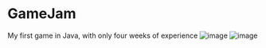 # GameJam
My first game in Java, with only four weeks of experience
![image](https://github.com/user-attachments/assets/312b5ae7-5bfe-45f6-a033-592f482c60db)
![image](https://github.com/user-attachments/assets/71b19ccd-c138-4a73-8ffa-0c77db31bc71)

